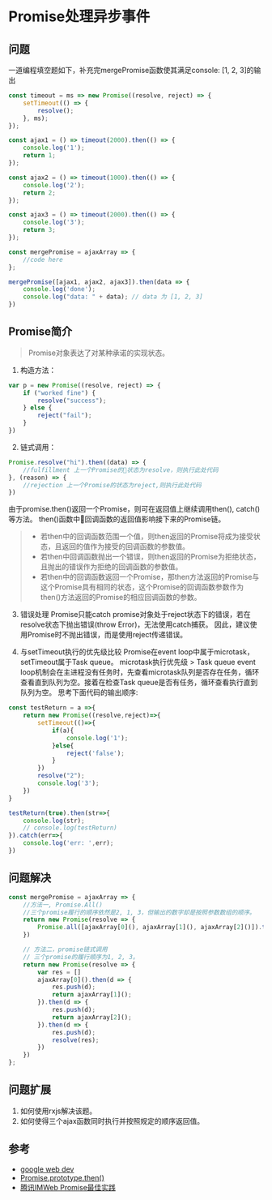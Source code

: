 # Promise处理异步事件

## 问题
一道编程填空题如下，补充完mergePromise函数使其满足console: [1, 2, 3]的输出
```javascript
const timeout = ms => new Promise((resolve, reject) => {
	setTimeout(() => {
		resolve();
	}, ms);
});

const ajax1 = () => timeout(2000).then(() => {
	console.log('1');
	return 1;
});

const ajax2 = () => timeout(1000).then(() => {
	console.log('2');
	return 2;
});

const ajax3 = () => timeout(2000).then(() => {
	console.log('3');
	return 3;
});

const mergePromise = ajaxArray => {
    //code here
};

mergePromise([ajax1, ajax2, ajax3]).then(data => {
	console.log('done');
    console.log("data: " + data); // data 为 [1, 2, 3]
})
```

## Promise简介
> Promise对象表达了对某种承诺的实现状态。

1. 构造方法：
```javascript
var p = new Promise((resolve, reject) => {
    if ("worked fine") {
        resolve("success");
    } else {
        reject("fail");
    }
})
```
2. 链式调用：
```javascript
Promise.resolve("hi").then((data) => {
    //fulfillment 上一个Promise的状态为resolve，则执行此处代码
}, (reason) => {
    //rejection 上一个Promise的状态为reject,则执行此处代码
})
```
由于promise.then()返回一个Promise，则可在返回值上继续调用then(), catch()等方法。
then()函数中回调函数的返回值影响接下来的Promise链。
> * 若then中的回调函数范围一个值，则then返回的Promise将成为接受状态，且返回的值作为接受的回调函数的参数值。
> * 若then中回调函数抛出一个错误，则then返回的Promise为拒绝状态，且抛出的错误作为拒绝的回调函数的参数值。
> * 若then中的回调函数返回一个Promise，那then方法返回的Promise与这个Promise具有相同的状态，这个Promise的回调函数参数作为then()方法返回的Promise的相应回调函数的参数。

3. 错误处理
Promise只能catch promise对象处于reject状态下的错误，若在resolve状态下抛出错误(throw Error)，无法使用catch捕获。
因此，建议使用Promise时不抛出错误，而是使用reject传递错误。

4. 与setTimeout执行的优先级比较
Promise在event loop中属于microtask，setTimeout属于Task queue。
microtask执行优先级 > Task queue
event loop机制会在主进程没有任务时，先查看microtask队列是否存在任务，循环查看直到队列为空。接着在检查Task queue是否有任务，循环查看执行直到队列为空。
思考下面代码的输出顺序:
```javascript
const testReturn = a =>{
    return new Promise((resolve,reject)=>{
        setTimeout(()=>{
            if(a){
                console.log('1');
            }else{
                reject('false');
            }
        })
        resolve("2");
        console.log('3');
    })
}

testReturn(true).then(str=>{
    console.log(str);
    // console.log(testReturn)
}).catch(err=>{
    console.log('err: ',err);
})
```

## 问题解决
```javascript
const mergePromise = ajaxArray => {
    //方法一, Promise.All()
    //三个promise履行的顺序依然是2, 1, 3，但输出的数字却是按照参数数组的顺序。
    return new Promise(resolve => {
        Promise.all([ajaxArray[0](), ajaxArray[1](), ajaxArray[2]()]).then(value => resolve(value));
    })

    // 方法二，promise链式调用
    // 三个promise的履行顺序为1, 2, 3。
    return new Promise(resolve => {
        var res = []
        ajaxArray[0]().then(d => {
            res.push(d);
            return ajaxArray[1]();
        }).then(d => {
            res.push(d);
            return ajaxArray[2]();
        }).then(d => {
            res.push(d);
            resolve(res);
        })
    })
};
```

## 问题扩展
1. 如何使用rxjs解决该题。
2. 如何使得三个ajax函数同时执行并按照规定的顺序返回值。


## 参考
* [google web dev](https://developers.google.com/web/fundamentals/primers/promises#queuing_asynchronous_actions)
* [Promise.prototype.then()](https://developer.mozilla.org/zh-CN/docs/Web/JavaScript/Reference/Global_Objects/Promise/then)
* [腾讯IMWeb Promise最佳实践](http://imweb.io/topic/5b3b7b484d378e703a4f4436)